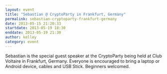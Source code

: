 ```yaml
---
layout: event
title: "Sebastian @ CryptoParty in Frankfurt, Germany"
permalink: sebastian-cryptoparty-frankfurt-germany
date: 2013-05-15 21:20:33
startdate: 2013-05-19 18:30
enddate: 2013-05-19 21:30
author: kelley
category: event
---
```


Sebastian is the special guest speaker at the CryptoParty being held at Club Voltaire in Frankfurt, Germany. Everyone is encouraged to bring a laptop or Android device, cables and USB Stick. Beginners welcomed.
